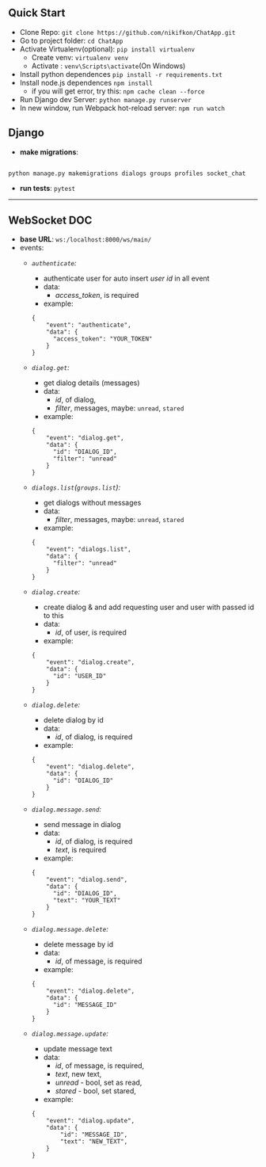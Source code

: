 Quick Start
---
- Clone Repo: `git clone https://github.com/nikifkon/ChatApp.git`
- Go to project folder: `cd ChatApp`
- Activate Virtualenv(optional):  `pip install virtualenv`
  - Create venv: `virtualenv venv`
  - Activate : `venv\Scripts\activate`(On Windows)
- Install python dependences `pip install -r requirements.txt`
- Install node.js dependences `npm install`
  - if you will get error, try this: `npm cache clean --force`
- Run Django dev Server: `python manage.py runserver`
- In new window, run Webpack hot-reload server: `npm run watch`

Django
----
- **make migrations**:
<code>
python manage.py makemigrations dialogs groups profiles socket_chat
</code>

- **run tests**:
<code>pytest</code>

---------------

WebSocket DOC
-----
- **base URL**: `ws:/localhost:8000/ws/main/`
- events:
  - *`authenticate`:*
    - authenticate user for auto insert *user id* in all event
    - data:
      - *access_token*, is required
    - example:
    ```
    {
        "event": "authenticate",
        "data": {
          "access_token": "YOUR_TOKEN"
        }
    }
    ```
  - *`dialog.get`:*
    - get dialog details (messages)
    - data:
      - *id*, of dialog,
      - *filter*,  messages,
        maybe: `unread`, `stared`
    - example:
    ```
    {
        "event": "dialog.get",
        "data": {
          "id": "DIALOG_ID",
          "filter": "unread"
        }
    }
    ```
  - *`dialogs.list`(`groups.list`):*
    - get dialogs without messages
    - data:
      - *filter*, messages,
        maybe: `unread`, `stared`
    - example:
    ```
    {
        "event": "dialogs.list",
        "data": {
          "filter": "unread"
        }
    }
    ```
  - *`dialog.create`:*
    - create dialog & and add requesting user and user with passed id to this
    - data:
      - *id*, of user, is required
    - example:
    ```
    {
        "event": "dialog.create",
        "data": {
          "id": "USER_ID"
        }
    }
    ```
  - *`dialog.delete`:*
    - delete dialog by id
    - data:
      - *id*, of dialog, is required
    - example:
    ```
    {
        "event": "dialog.delete",
        "data": {
          "id": "DIALOG_ID"
        }
    }
    ```
  - *`dialog.message.send`:*
    - send message in dialog
    - data:
      - *id*, of dialog, is required
      - *text*, is required
    - example:
    ```
    {
        "event": "dialog.send",
        "data": {
          "id": "DIALOG_ID",
          "text": "YOUR_TEXT"
        }
    }
    ```

  - *`dialog.message.delete`:*
    - delete message by id
    - data:
      - *id*, of message, is required
    - example:
    ```
    {
        "event": "dialog.delete",
        "data": {
          "id": "MESSAGE_ID"
        }
    }
    ```

  - *`dialog.message.update`:*
    - update message text
    - data:
      - *id*, of message, is required,
      - *text*, new text,
      - *unread* - bool, set as read,
      - *stared* - bool, set stared,
    - example:
    ```
    {
        "event": "dialog.update",
        "data": {
            "id": "MESSAGE_ID",
            "text": "NEW_TEXT",
        }
    }
    ```
